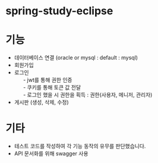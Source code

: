 # spring-study-eclipse

# 기능
- 데이터베이스 연결 (oracle or mysql      : default : mysql)
- 회원가입
- 로그인      
&nbsp;&nbsp;&nbsp;&nbsp;&nbsp;  - jwt를 통해 권한 인증     
&nbsp;&nbsp;&nbsp;&nbsp;&nbsp;  - 쿠키를 통해 토큰 값 전달          
&nbsp;&nbsp;&nbsp;&nbsp;&nbsp;  - 로그인 했을 시 권한을 획득      : 권한(사용자, 메니저, 관리자) 
&nbsp;&nbsp;&nbsp;&nbsp;&nbsp;&nbsp;&nbsp;&nbsp;        
- 게시판 (생성, 삭제, 수정)

# 기타
- 테스트 코드를 작성하여 각 기능 동작의 유무를 판단했습니다.      
- API 문서화를 위해 swagger 사용
